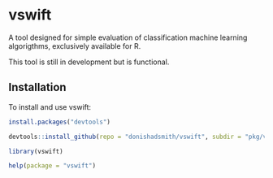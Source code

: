 # vswift
A tool designed for simple evaluation of classification machine learning algorigthms, exclusively available for R.

This tool is still in development but is functional.

## Installation

To install and use vswift:

```R
install.packages("devtools")

devtools::install_github(repo = "donishadsmith/vswift", subdir = "pkg/vswift")

library(vswift)

help(package = "vswift")
```
